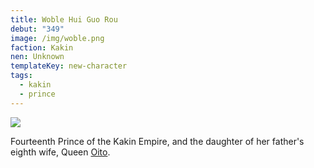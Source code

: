 ```yaml
---
title: Woble Hui Guo Rou
debut: "349"
image: /img/woble.png
faction: Kakin
nen: Unknown
templateKey: new-character
tags:
  - kakin
  - prince
---
```


![](/img/woble.png)

Fourteenth Prince of the Kakin Empire, and the daughter of her father's eighth wife, Queen [Oito](/character/oito/).
